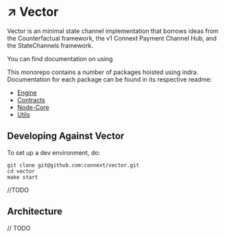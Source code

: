 # ↗️ Vector
Vector is an minimal state channel implementation that borrows ideas from the Counterfactual framework, the v1 Connext Payment Channel Hub, and the StateChannels framework.

You can find documentation on using

This monorepo contains a number of packages hoisted using indra. Documentation for each package can be found in its respective readme:
- [Engine](https://github.com/connext/vector/blob/master/modules/engine/README.md)
- [Contracts](https://github.com/connext/vector/blob/master/modules/contracts/README.md)
- [Node-Core](https://github.com/connext/vector/blob/master/modules/node-core/README.md)
- [Utils](https://github.com/connext/vector/blob/master/modules/utils/README.md)

## Developing Against Vector
To set up a dev environment, do:
```
git clone git@github.com:connext/vector.git
cd vector
make start
```
//TODO

## Architecture
// TODO